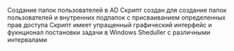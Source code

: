 Создание папок пользователей в AD
Скрипт создан для создание папок пользователей и внутренних подпапок с присваиванием определенных прав доступа
Скрипт имеет упращенный графический интерфейс и фукнционал постановки задачи в Windows Sheduller с различными интервалами